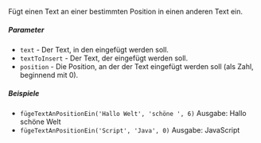 Fügt einen Text an einer bestimmten Position in einen anderen Text ein.

##### Parameter
* `text` - Der Text, in den eingefügt werden soll.
* `textToInsert` - Der Text, der eingefügt werden soll.
* `position` - Die Position, an der der Text eingefügt werden soll (als Zahl, beginnend mit 0).

##### Beispiele
* `fügeTextAnPositionEin('Hallo Welt', 'schöne ', 6)` Ausgabe: Hallo schöne Welt
* `fügeTextAnPositionEin('Script', 'Java', 0)` Ausgabe: JavaScript 
